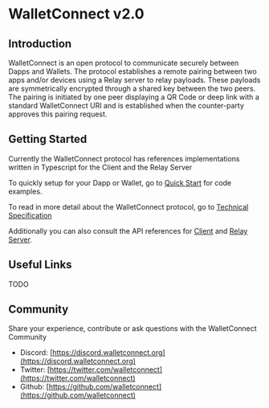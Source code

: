 # WalletConnect v2.0

## Introduction

WalletConnect is an open protocol to communicate securely between Dapps and Wallets. The protocol establishes a remote pairing between two apps and/or devices using a Relay server to relay payloads. These payloads are symmetrically encrypted through a shared key between the two peers. The pairing is initiated by one peer displaying a QR Code or deep link with a standard WalletConnect URI and is established when the counter-party approves this pairing request.

## Getting Started

Currently the WalletConnect protocol has references implementations written in Typescript for the Client and the Relay Server

To quickly setup for your Dapp or Wallet, go to [Quick Start](https://github.com/WalletConnect/walletconnect-docs/tree/4665484efb48d649211b3afa7e6a38eac4f3d104/quick-start/README.md) for code examples.

To read in more detail about the WalletConnect protocol, go to [Technical Specification](./protocol/tech-spec.md)

Additionally you can also consult the API references for [Client](./api/client-api.md) and [Relay Server](./api/relay-server.md).

## Useful Links

TODO

## Community

Share your experience, contribute or ask questions with the WalletConnect Community

- Discord: [https://discord.walletconnect.org](https://discord.walletconnect.org)
- Twitter: [https://twitter.com/walletconnect](https://twitter.com/walletconnect)
- Github: [https://github.com/walletconnect](https://github.com/walletconnect)
